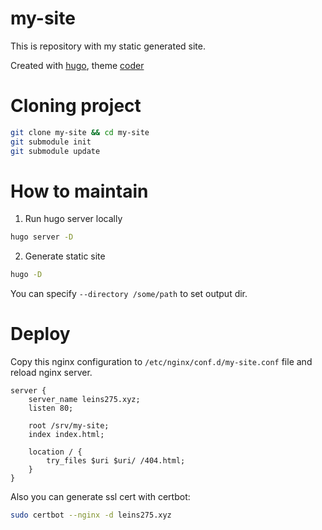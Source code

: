 # my-site

This is repository with my static generated site.

Created with [hugo](https://gohugo.io/), theme [coder](https://themes.gohugo.io/themes/hugo-coder/)

# Cloning project

```bash
git clone my-site && cd my-site
git submodule init
git submodule update
```

# How to maintain

1. Run hugo server locally
```bash
hugo server -D
```

2. Generate static site
```bash
hugo -D
```

You can specify `--directory /some/path` to set output dir.

# Deploy

Copy this nginx configuration to `/etc/nginx/conf.d/my-site.conf` file and reload nginx server.

```nginx
server {
    server_name leins275.xyz;
    listen 80; 

    root /srv/my-site; 
    index index.html;

    location / { 
        try_files $uri $uri/ /404.html;
    }
}

```

Also you can generate ssl cert with certbot:
```bash
sudo certbot --nginx -d leins275.xyz
```

